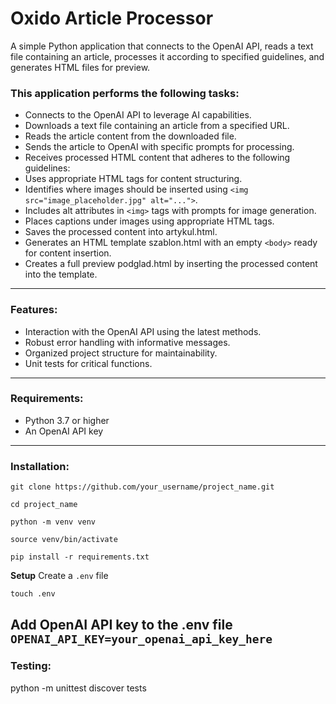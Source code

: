 # Oxido Article Processor
A simple Python application that connects to the OpenAI API, reads a text file containing an article, processes it according to specified guidelines, and generates HTML files for preview.

<h3>This application performs the following tasks:</h3>

- Connects to the OpenAI API to leverage AI capabilities.
- Downloads a text file containing an article from a specified URL.
- Reads the article content from the downloaded file.
- Sends the article to OpenAI with specific prompts for processing.
- Receives processed HTML content that adheres to the following guidelines:
- Uses appropriate HTML tags for content structuring.
- Identifies where images should be inserted using ```<img src="image_placeholder.jpg" alt="...">```.
- Includes alt attributes in ```<img>``` tags with prompts for image generation.
- Places captions under images using appropriate HTML tags.
- Saves the processed content into artykul.html.
- Generates an HTML template szablon.html with an empty ```<body>``` ready for content insertion.
- Creates a full preview podglad.html by inserting the processed content into the template.
---
<h3>Features:</h3>

- Interaction with the OpenAI API using the latest methods.
- Robust error handling with informative messages.
- Organized project structure for maintainability.
- Unit tests for critical functions.
---
<h3>Requirements:</h3>

- Python 3.7 or higher
- An OpenAI API key
---
<h3>Installation:</h3>

```
git clone https://github.com/your_username/project_name.git
```

```
cd project_name
```

```
python -m venv venv
```

```
source venv/bin/activate
```

```
pip install -r requirements.txt
```

<b>Setup</b>
Create a ```.env``` file
```
touch .env
```
Add OpenAI API key to the .env file
```OPENAI_API_KEY=your_openai_api_key_here```
---
<h3>Testing:</h3>
python -m unittest discover tests